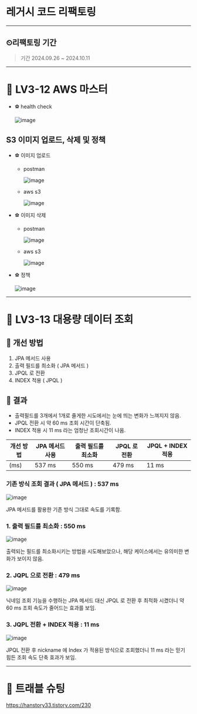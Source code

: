 # 레거시 코드 리팩토링
---
## ⏲리팩토링 기간
> 기간 2024.09.26 ~ 2024.10.11

---

# 🚀 LV3-12 AWS 마스터

- ⚽ health check
  
  ![image](https://github.com/user-attachments/assets/49e9175b-e546-4adb-b374-122437839246)


## S3 이미지 업로드, 삭제 및 정책

- ⚽ 이미지 업로드
  - postman

    ![image](https://github.com/user-attachments/assets/659526ad-d2ee-4869-8dca-5dd1d9b869ff)
  - aws s3
    
    ![image](https://github.com/user-attachments/assets/f7d8b33a-fc24-47df-9f0b-b2478e3e1ff6)


- ⚽ 이미지 삭제
  - postman
    
    ![image](https://github.com/user-attachments/assets/283feb1e-8770-452e-81d7-d9c53468d7bf)


  - aws s3
    
    ![image](https://github.com/user-attachments/assets/a03db3bd-fdde-43e0-b213-8e8a66648739)


- ⚽ 정책

  ![image](https://github.com/user-attachments/assets/0d304fd2-fd3d-4368-aa02-61a713af2d2c)


---

# 🚀 LV3-13 대용량 데이터 조회
## 🍰 개선 방법
1. JPA 메서드 사용
2. 출력 필드를 최소화 ( JPA 메서드 )
3. JPQL 로 전환
4. INDEX 적용 ( JPQL )

## 🍰 결과
- 출력필드를 3개에서 1개로 줄게한 시도에서는 눈에 띄는 변화가 느껴지지 않음.
- JPQL 전환 시 약 60 ms 조회 시간이 단축됨.
- INDEX 적용 시 11 ms 라는 엄청난 조회시간이 나옴.



| 개선 방법 | JPA 메서드 사용 | 출력 필드를 최소화 | JPQL 로 전환 | JPQL + INDEX 적용 |
|--------|--------|--------|--------|--------|
| (ms)  | 537 ms  | 550 ms  | 479 ms  | 11 ms  |



### 기존 방식 조회 결과 ( JPA 메서드 ) : 537 ms

![image](https://github.com/user-attachments/assets/29990a6f-44ca-4a30-923b-5c3498db10f7)

JPA 메서드를 활용한 기존 방식 그대로 속도를 기록함.


### 1. 출력 필드를 최소화 : 550 ms

![image](https://github.com/user-attachments/assets/2302a325-68c8-4970-a66d-64e5612d30e2)

출력되는 필드를 최소화시키는 방법을 시도해보았으나, 해당 케이스에서는 유의미한 변화가 보이지 않음.



### 2. JQPL 으로 전환 : 479 ms

![image](https://github.com/user-attachments/assets/79088c69-e093-4793-a3b4-ea1d80233276)

닉네임 조회 기능을 수행하는 JPA 메서드 대신 JPQL 로 전환 후 최적화 시켰더니 약 60 ms 조회 속도가 줄어드는 효과를 보임.



### 3. JQPL 전환 + INDEX 적용 : 11 ms

![image](https://github.com/user-attachments/assets/3e37b869-277c-4714-94cd-1274334ffdc7)

JPQL 전환 후 nickname 에 Index 가 적용된 방식으로 조회했더니 11 ms 라는 믿기 힘든 조회 속도 단축 효과가 보임.

---

# 🚀 트래블 슈팅

https://hanstory33.tistory.com/230
